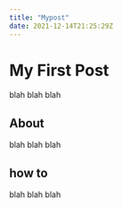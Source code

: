 ```yaml
---
title: "Mypost"
date: 2021-12-14T21:25:29Z
---
```

# My First Post

blah blah blah

## About

blah blah blah

## how to

blah blah blah

